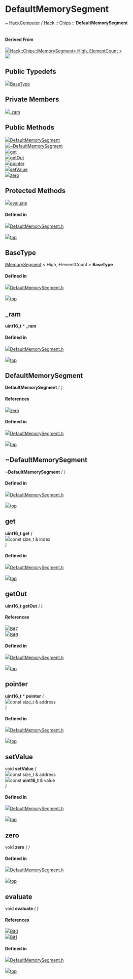 <a id="defaultmemorysegment"></a>
<h1>DefaultMemorySegment</h1>
<a id="a01016"></a>
<a href="https://github.com/CharlesCarley/HackComputer#~">~</a>
<a href="index.md#index">HackComputer</a>
<span class="inline-text">/</span>
<a href="a00900.md#hack">Hack</a>
<span class="inline-text">::</span>
<a href="a00902.md#chips">Chips</a>
<span class="inline-text">::</span>
<span class="bold-text"><b>DefaultMemorySegment</b></span>
<br/>
<br/>
<a id="derived-from"></a>
<h4>Derived From</h4>
<div class="icon-link">
<img src="../images/class.svg"/><a href="a01044.md#imemorysegment">Hack::Chips::IMemorySegment&lt; High, ElementCount &gt;</a>
</div>
<img src="../images/dot/internal-diagram-10.dot.svg"/><br/>
<a id="public-typedefs"></a>
<h2>Public Typedefs</h2>
<span class="icon-list-item"><a href="#basetype" class="icon-list-item"><img src="../images/class.svg" class="icon-list-item"/><span class="icon-list-item">BaseType</span>
</a>
</span>
<br/>
<a id="private-members"></a>
<h2>Private Members</h2>
<span class="icon-list-item"><a href="#_ram" class="icon-list-item"><img src="../images/class.svg" class="icon-list-item"/><span class="icon-list-item">_ram</span>
</a>
</span>
<br/>
<a id="public-methods"></a>
<h2>Public Methods</h2>
<span class="icon-list-item"><a href="#defaultmemorysegment" class="icon-list-item"><img src="../images/class.svg" class="icon-list-item"/><span class="icon-list-item">DefaultMemorySegment</span>
</a>
</span>
<br/>
<span class="icon-list-item"><a href="#~defaultmemorysegment" class="icon-list-item"><img src="../images/class.svg" class="icon-list-item"/><span class="icon-list-item">~DefaultMemorySegment</span>
</a>
</span>
<br/>
<span class="icon-list-item"><a href="#get" class="icon-list-item"><img src="../images/class.svg" class="icon-list-item"/><span class="icon-list-item">get</span>
</a>
</span>
<br/>
<span class="icon-list-item"><a href="#getout" class="icon-list-item"><img src="../images/class.svg" class="icon-list-item"/><span class="icon-list-item">getOut</span>
</a>
</span>
<br/>
<span class="icon-list-item"><a href="#pointer" class="icon-list-item"><img src="../images/class.svg" class="icon-list-item"/><span class="icon-list-item">pointer</span>
</a>
</span>
<br/>
<span class="icon-list-item"><a href="#setvalue" class="icon-list-item"><img src="../images/class.svg" class="icon-list-item"/><span class="icon-list-item">setValue</span>
</a>
</span>
<br/>
<span class="icon-list-item"><a href="#zero" class="icon-list-item"><img src="../images/class.svg" class="icon-list-item"/><span class="icon-list-item">zero</span>
</a>
</span>
<br/>
<a id="protected-methods"></a>
<h2>Protected Methods</h2>
<span class="icon-list-item"><a href="#evaluate" class="icon-list-item"><img src="../images/class.svg" class="icon-list-item"/><span class="icon-list-item">evaluate</span>
</a>
</span>
<br/>
<a id="defined-in"></a>
<h4>Defined in</h4>
<span class="icon-list-item"><a href="https://github.com/CharlesCarley/HackComputer/blob/master/Source/Chips/DefaultMemorySegment.h#L29" class="icon-list-item"><img src="../images/file.svg" class="icon-list-item"/><span class="icon-list-item">DefaultMemorySegment.h</span>
</a>
</span>
<br/>
<br/>
<span class="icon-list-item"><a href="#defaultmemorysegment" class="icon-list-item"><img src="../images/jumpToTop.svg" class="icon-list-item"/><span class="icon-list-item">top</span>
</a>
</span>
<a id="basetype"></a>
<h2>BaseType</h2>
<a href="a01044.md#imemorysegment">IMemorySegment</a>
<span class="inline-text">&lt; High, ElementCount &gt;</span>
<span class="bold-text"><b>BaseType</b></span>
<br/>
<a id="defined-in"></a>
<h4>Defined in</h4>
<span class="icon-list-item"><a href="https://github.com/CharlesCarley/HackComputer/blob/master/Source/Chips/DefaultMemorySegment.h#L31" class="icon-list-item"><img src="../images/file.svg" class="icon-list-item"/><span class="icon-list-item">DefaultMemorySegment.h</span>
</a>
</span>
<br/>
<br/>
<span class="icon-list-item"><a href="#defaultmemorysegment" class="icon-list-item"><img src="../images/jumpToTop.svg" class="icon-list-item"/><span class="icon-list-item">top</span>
</a>
</span>
<br/>
<a id="_ram"></a>
<h2>_ram</h2>
<span class="bold-text"><b>uint16_t</b></span>
<span class="inline-text"> *</span>
<span class="bold-text"><b>_ram</b></span>
<br/>
<a id="defined-in"></a>
<h4>Defined in</h4>
<span class="icon-list-item"><a href="https://github.com/CharlesCarley/HackComputer/blob/master/Source/Chips/DefaultMemorySegment.h#L34" class="icon-list-item"><img src="../images/file.svg" class="icon-list-item"/><span class="icon-list-item">DefaultMemorySegment.h</span>
</a>
</span>
<br/>
<br/>
<span class="icon-list-item"><a href="#defaultmemorysegment" class="icon-list-item"><img src="../images/jumpToTop.svg" class="icon-list-item"/><span class="icon-list-item">top</span>
</a>
</span>
<br/>
<a id="defaultmemorysegment"></a>
<h2>DefaultMemorySegment</h2>
<span class="bold-text"><b>DefaultMemorySegment</b></span>
<span class="italic-text"><i>(</i></span>
<span class="italic-text"><i>)</i></span>
<a id="references"></a>
<h4>References</h4>
<div class="paragraph">
<span class="paragraph"><img src="../images/class.svg"/><a href="a01016.md#zero">zero</a>
</span>
</div>
<a id="defined-in"></a>
<h4>Defined in</h4>
<span class="icon-list-item"><a href="https://github.com/CharlesCarley/HackComputer/blob/master/Source/Chips/DefaultMemorySegment.h#L37" class="icon-list-item"><img src="../images/file.svg" class="icon-list-item"/><span class="icon-list-item">DefaultMemorySegment.h</span>
</a>
</span>
<br/>
<br/>
<span class="icon-list-item"><a href="#defaultmemorysegment" class="icon-list-item"><img src="../images/jumpToTop.svg" class="icon-list-item"/><span class="icon-list-item">top</span>
</a>
</span>
<br/>
<a id="~defaultmemorysegment"></a>
<h2>~DefaultMemorySegment</h2>
<span class="bold-text"><b>~DefaultMemorySegment</b></span>
<span class="italic-text"><i>(</i></span>
<span class="italic-text"><i>)</i></span>
<a id="defined-in"></a>
<h4>Defined in</h4>
<span class="icon-list-item"><a href="https://github.com/CharlesCarley/HackComputer/blob/master/Source/Chips/DefaultMemorySegment.h#L39" class="icon-list-item"><img src="../images/file.svg" class="icon-list-item"/><span class="icon-list-item">DefaultMemorySegment.h</span>
</a>
</span>
<br/>
<br/>
<span class="icon-list-item"><a href="#defaultmemorysegment" class="icon-list-item"><img src="../images/jumpToTop.svg" class="icon-list-item"/><span class="icon-list-item">top</span>
</a>
</span>
<br/>
<a id="get"></a>
<h2>get</h2>
<span class="bold-text"><b>uint16_t</b></span>
<span class="bold-text"><b>get</b></span>
<span class="italic-text"><i>(</i></span>
<div class="paragraph">
<span class="paragraph"><img src="../images/horSpace24px.svg"/><span class="inline-text">const size_t &amp;</span>
<span class="inline-text">index</span>
</span>
</div>
<span class="italic-text"><i>)</i></span>
<a id="defined-in"></a>
<h4>Defined in</h4>
<span class="icon-list-item"><a href="https://github.com/CharlesCarley/HackComputer/blob/master/Source/Chips/DefaultMemorySegment.h#L41" class="icon-list-item"><img src="../images/file.svg" class="icon-list-item"/><span class="icon-list-item">DefaultMemorySegment.h</span>
</a>
</span>
<br/>
<br/>
<span class="icon-list-item"><a href="#defaultmemorysegment" class="icon-list-item"><img src="../images/jumpToTop.svg" class="icon-list-item"/><span class="icon-list-item">top</span>
</a>
</span>
<br/>
<a id="getout"></a>
<h2>getOut</h2>
<span class="bold-text"><b>uint16_t</b></span>
<span class="bold-text"><b>getOut</b></span>
<span class="italic-text"><i>(</i></span>
<span class="italic-text"><i>)</i></span>
<a id="references"></a>
<h4>References</h4>
<div class="paragraph">
<span class="paragraph"><img src="../images/class.svg"/><a href="a00902.md#bit7">Bit7</a>
</span>
</div>
<div class="paragraph">
<span class="paragraph"><img src="../images/class.svg"/><a href="a00902.md#bit6">Bit6</a>
</span>
</div>
<a id="defined-in"></a>
<h4>Defined in</h4>
<span class="icon-list-item"><a href="https://github.com/CharlesCarley/HackComputer/blob/master/Source/Chips/DefaultMemorySegment.h#L49" class="icon-list-item"><img src="../images/file.svg" class="icon-list-item"/><span class="icon-list-item">DefaultMemorySegment.h</span>
</a>
</span>
<br/>
<br/>
<span class="icon-list-item"><a href="#defaultmemorysegment" class="icon-list-item"><img src="../images/jumpToTop.svg" class="icon-list-item"/><span class="icon-list-item">top</span>
</a>
</span>
<br/>
<a id="pointer"></a>
<h2>pointer</h2>
<span class="bold-text"><b>uint16_t</b></span>
<span class="inline-text"> *</span>
<span class="bold-text"><b>pointer</b></span>
<span class="italic-text"><i>(</i></span>
<div class="paragraph">
<span class="paragraph"><img src="../images/horSpace24px.svg"/><span class="inline-text">const size_t &amp;</span>
<span class="inline-text">address</span>
</span>
</div>
<span class="italic-text"><i>)</i></span>
<a id="defined-in"></a>
<h4>Defined in</h4>
<span class="icon-list-item"><a href="https://github.com/CharlesCarley/HackComputer/blob/master/Source/Chips/DefaultMemorySegment.h#L43" class="icon-list-item"><img src="../images/file.svg" class="icon-list-item"/><span class="icon-list-item">DefaultMemorySegment.h</span>
</a>
</span>
<br/>
<br/>
<span class="icon-list-item"><a href="#defaultmemorysegment" class="icon-list-item"><img src="../images/jumpToTop.svg" class="icon-list-item"/><span class="icon-list-item">top</span>
</a>
</span>
<br/>
<a id="setvalue"></a>
<h2>setValue</h2>
<span class="inline-text">void</span>
<span class="bold-text"><b>setValue</b></span>
<span class="italic-text"><i>(</i></span>
<div class="paragraph">
<span class="paragraph"><img src="../images/horSpace24px.svg"/><span class="inline-text">const size_t &amp;</span>
<span class="inline-text">address</span>
</span>
</div>
<div class="paragraph">
<span class="paragraph"><img src="../images/horSpace24px.svg"/><span class="inline-text">const </span>
<span class="bold-text"><b>uint16_t</b></span>
<span class="inline-text"> &amp;</span>
<span class="inline-text">value</span>
</span>
</div>
<span class="italic-text"><i>)</i></span>
<a id="defined-in"></a>
<h4>Defined in</h4>
<span class="icon-list-item"><a href="https://github.com/CharlesCarley/HackComputer/blob/master/Source/Chips/DefaultMemorySegment.h#L45" class="icon-list-item"><img src="../images/file.svg" class="icon-list-item"/><span class="icon-list-item">DefaultMemorySegment.h</span>
</a>
</span>
<br/>
<br/>
<span class="icon-list-item"><a href="#defaultmemorysegment" class="icon-list-item"><img src="../images/jumpToTop.svg" class="icon-list-item"/><span class="icon-list-item">top</span>
</a>
</span>
<br/>
<a id="zero"></a>
<h2>zero</h2>
<span class="inline-text">void</span>
<span class="bold-text"><b>zero</b></span>
<span class="italic-text"><i>(</i></span>
<span class="italic-text"><i>)</i></span>
<a id="defined-in"></a>
<h4>Defined in</h4>
<span class="icon-list-item"><a href="https://github.com/CharlesCarley/HackComputer/blob/master/Source/Chips/DefaultMemorySegment.h#L47" class="icon-list-item"><img src="../images/file.svg" class="icon-list-item"/><span class="icon-list-item">DefaultMemorySegment.h</span>
</a>
</span>
<br/>
<br/>
<span class="icon-list-item"><a href="#defaultmemorysegment" class="icon-list-item"><img src="../images/jumpToTop.svg" class="icon-list-item"/><span class="icon-list-item">top</span>
</a>
</span>
<br/>
<a id="evaluate"></a>
<h2>evaluate</h2>
<span class="inline-text">void</span>
<span class="bold-text"><b>evaluate</b></span>
<span class="italic-text"><i>(</i></span>
<span class="italic-text"><i>)</i></span>
<a id="references"></a>
<h4>References</h4>
<div class="paragraph">
<span class="paragraph"><img src="../images/class.svg"/><a href="a00902.md#bit0">Bit0</a>
</span>
</div>
<div class="paragraph">
<span class="paragraph"><img src="../images/class.svg"/><a href="a00902.md#bit1">Bit1</a>
</span>
</div>
<a id="defined-in"></a>
<h4>Defined in</h4>
<span class="icon-list-item"><a href="https://github.com/CharlesCarley/HackComputer/blob/master/Source/Chips/DefaultMemorySegment.h#L52" class="icon-list-item"><img src="../images/file.svg" class="icon-list-item"/><span class="icon-list-item">DefaultMemorySegment.h</span>
</a>
</span>
<br/>
<br/>
<span class="icon-list-item"><a href="#defaultmemorysegment" class="icon-list-item"><img src="../images/jumpToTop.svg" class="icon-list-item"/><span class="icon-list-item">top</span>
</a>
</span>
<br/>
</div>
</div>
</body>
</html>

